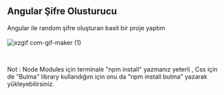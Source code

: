 ## Angular Şifre Olusturucu

Angular ile random şifre oluşturan basit bir proje yaptım <br>
<br>
![ezgif com-gif-maker (1)](https://user-images.githubusercontent.com/108146039/184370345-379eabe6-bd30-4982-acd8-9d86b43f4067.gif)




<br>

Not : Node Modules için terminale "npm install" yazmanız yeterli , Css için de "Bulma" library kullandığım için onu da "npm install bulma" yazarak yükleyebilirsiniz.
